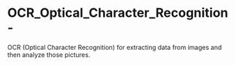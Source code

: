 # OCR_Optical_Character_Recognition-
OCR (Optical Character Recognition) for extracting data from images and then analyze those pictures.
